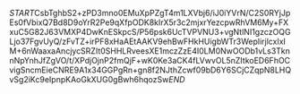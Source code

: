 $START$CsbTghbS2+zPD3mno0EMuXpPZgT4m1LXVbj6/iJ0iYVrN/C2S0RYjJpEs0fVbixQ7Bd8D9oYrR2Pe9qXfpODK8kIrX5r3c2mjxrYezcpwRhVM6My+FXxuC5G82J63VMXP4DwKnESkpcS/P56psk6UcTVPVNU3+vgNtlNI1gzczOQGLjo37FgvUyQ/zFvTZ+irPF8xHaAEtAAKV9ehBwFHkHUigbWTr3WeplirjlcxIxIM+6nWaaxaAncjycSRZIt0SHHLRveesXE1mczZzE4I0LM0NwOODb1vLs3TknnNpYnhJfZgVO/t/XPdjOjnP2fmQjF+wK0Ke3aCK4fLVwvOL5nZItkoED6FhOCvigSncmEieCNRE9A1x34GGPgRn+gn8f2NJthZcwf09bD6Y6SCjCZqpN8LHQvSg2iKc9eIpnpKAoGkXUG0gBwh6hqozSw$END$
